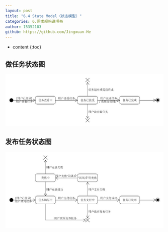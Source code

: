```yaml
---
layout: post
title: "6.4 State Model（状态模型）"
categories: 6.需求规格说明书
author: 15352103
github: https://github.com/Jingxuan-He
---
```


* content
{:toc}

## 做任务状态图

<img src="https://github.com/sysu-swsad-team/sysu-swsad-team.github.io/raw/master/_posts/images/UML/状态图_做任务.jpg" alt="状态图_做任务" />

## 发布任务状态图

<img src="https://github.com/sysu-swsad-team/sysu-swsad-team.github.io/raw/master/_posts/images/UML/状态图_发布任务.jpg" alt="状态图_发布任务" />
